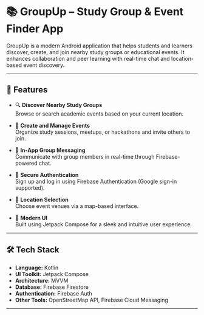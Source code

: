 # 📚 GroupUp – Study Group & Event Finder App

GroupUp is a modern Android application that helps students and learners discover, create, and join nearby study groups or educational events. It enhances collaboration and peer learning with real-time chat and location-based event discovery.

---

## 🚀 Features

- 🔍 **Discover Nearby Study Groups**  
  Browse or search academic events based on your current location.

- 🧠 **Create and Manage Events**  
  Organize study sessions, meetups, or hackathons and invite others to join.

- 💬 **In-App Group Messaging**  
  Communicate with group members in real-time through Firebase-powered chat.

- 🔐 **Secure Authentication**  
  Sign up and log in using Firebase Authentication (Google sign-in supported).

- 📍 **Location Selection**  
  Choose event venues via a map-based interface.

- 📱 **Modern UI**  
  Built using Jetpack Compose for a sleek and intuitive user experience.

---

## 🛠️ Tech Stack

- **Language:** Kotlin  
- **UI Toolkit:** Jetpack Compose  
- **Architecture:** MVVM  
- **Database:** Firebase Firestore  
- **Authentication:** Firebase Auth  
- **Other Tools:** OpenStreetMap API, Firebase Cloud Messaging

---
